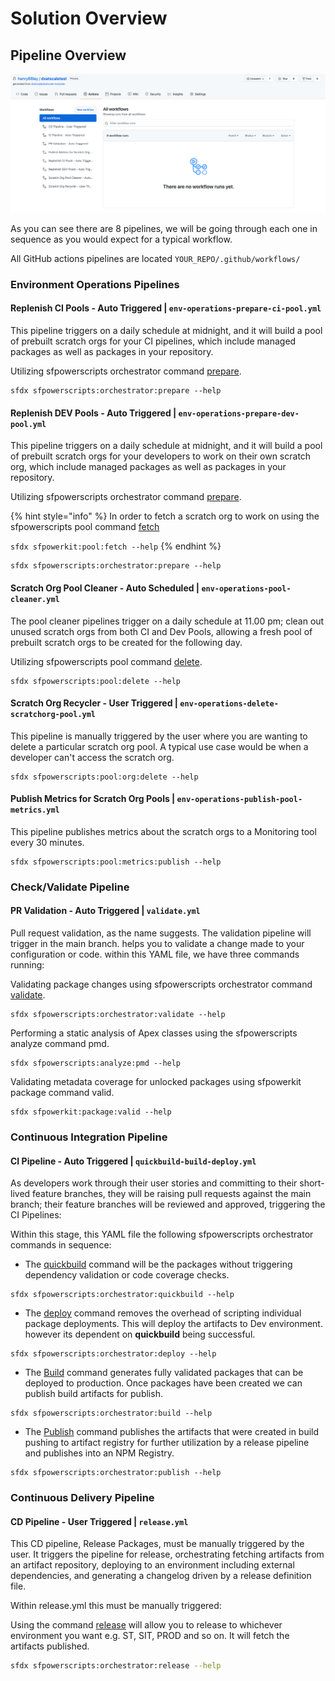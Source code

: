 # Solution Overview

## Pipeline Overview

![](../../.gitbook/assets/screen-shot-2021-09-09-at-10.50.57-am.png)

As you can see there are 8 pipelines, we will be going through each one in sequence as you would expect for a typical workflow.

All GitHub actions pipelines are located `YOUR_REPO/.github/workflows/`

### Environment Operations Pipelines

#### Replenish CI Pools - Auto Triggered | `env-operations-prepare-ci-pool.yml`

This pipeline triggers on a daily schedule at midnight, and it will build a pool of prebuilt scratch orgs for your CI pipelines, which include managed packages as well as packages in your repository.

Utilizing sfpowerscripts orchestrator command [prepare](https://sfpowerscripts.dxatscale.io/commands/prepare).

```
sfdx sfpowerscripts:orchestrator:prepare --help
```

#### Replenish DEV Pools - Auto Triggered | `env-operations-prepare-dev-pool.yml`

This pipeline triggers on a daily schedule at midnight, and it will build a pool of prebuilt scratch orgs for your developers to work on their own scratch org, which include managed packages as well as packages in your repository.

Utilizing sfpowerscripts orchestrator command [prepare](https://sfpowerscripts.dxatscale.io/commands/prepare).

{% hint style="info" %}
In order to fetch a scratch org to work on using the sfpowerscripts pool command [fetch](https://sfpowerscripts.dxatscale.io/commands/command-glossary#sfdx-sfpowerscripts-pool-fetch)

`sfdx sfpowerkit:pool:fetch --help`
{% endhint %}

```
sfdx sfpowerscripts:orchestrator:prepare --help
```

#### Scratch Org Pool Cleaner - Auto Scheduled | `env-operations-pool-cleaner.yml`

The pool cleaner pipelines trigger on a daily schedule at 11.00 pm; clean out unused scratch orgs from both CI and Dev Pools, allowing a fresh pool of prebuilt scratch orgs to be created for the following day.

Utilizing sfpowerscripts pool command [delete](https://sfpowerscripts.dxatscale.io/commands/command-glossary#sfdx-sfpowerscripts-pool-delete).

```
sfdx sfpowerscripts:pool:delete --help
```

#### Scratch Org Recycler - User Triggered | `env-operations-delete-scratchorg-pool.yml`

This pipeline is manually triggered by the user where you are wanting to delete a particular scratch org pool. A typical use case would be when a developer can't access the scratch org.

```
sfdx sfpowerscripts:pool:org:delete --help
```

#### Publish Metrics for Scratch Org Pools | `env-operations-publish-pool-metrics.yml`

This pipeline publishes metrics about the scratch orgs to a Monitoring tool every 30 minutes.

```
sfdx sfpowerscripts:pool:metrics:publish --help
```

### Check/Validate Pipeline

#### PR Validation - Auto Triggered | `validate.yml`

Pull request validation, as the name suggests. The validation pipeline will trigger in the main branch. helps you to validate a change made to your configuration or code. within this YAML file, we have three commands running:

Validating package changes using sfpowerscripts orchestrator command [validate](https://sfpowerscripts.dxatscale.io/commands/validate).

```
sfdx sfpowerscripts:orchestrator:validate --help
```

Performing a static analysis of Apex classes using the sfpowerscripts analyze command pmd.

```
sfdx sfpowerscripts:analyze:pmd --help
```

Validating metadata coverage for unlocked packages using sfpowerkit package command valid.

```
sfdx sfpowerkit:package:valid --help
```

### Continuous Integration Pipeline

#### CI Pipeline - Auto Triggered | `quickbuild-build-deploy.yml`

As developers work through their user stories and committing to their short-lived feature branches, they will be raising pull requests against the main branch; their feature branches will be reviewed and approved, triggering the CI Pipelines:

Within this stage, this YAML file the following sfpowerscripts orchestrator commands in sequence:

* The [quickbuild](https://sfpowerscripts.dxatscale.io/commands/build-and-quickbuild) command will be the packages without triggering dependency validation or code coverage checks.

```
sfdx sfpowerscripts:orchestrator:quickbuild --help
```

* The [deploy](https://sfpowerscripts.dxatscale.io/commands/deploy) command removes the overhead of scripting individual package deployments. This will deploy the artifacts to Dev environment. however its dependent on **quickbuild** being successful.

```
sfdx sfpowerscripts:orchestrator:deploy --help
```

* The [Build](https://sfpowerscripts.dxatscale.io/commands/build-and-quickbuild) command generates fully validated packages that can be deployed to production. Once packages have been created we can publish build artifacts for publish.

```
sfdx sfpowerscripts:orchestrator:build --help
```

* The [Publish](https://sfpowerscripts.dxatscale.io/commands/publish) command publishes the artifacts that were created in build pushing to artifact registry for further utilization by a release pipeline and publishes into an NPM Registry.

```
sfdx sfpowerscripts:orchestrator:publish --help
```

### Continuous Delivery Pipeline

#### CD Pipeline - User Triggered | `release.yml`

This CD pipeline, Release Packages, must be manually triggered by the user. It triggers the pipeline for release, orchestrating fetching artifacts from an artifact repository, deploying to an environment including external dependencies, and generating a changelog driven by a release definition file.

Within release.yml this must be manually triggered:

Using the command [release](https://sfpowerscripts.dxatscale.io/commands/publish) will allow you to release to whichever environment you want e.g. ST, SIT, PROD and so on. It will fetch the artifacts published.

```bash
sfdx sfpowerscripts:orchestrator:release --help
```
